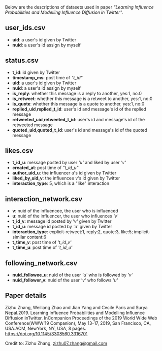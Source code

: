 Below are the descriptions of datasets used in paper *"Learning Influence Probabilities and Modelling Influence Diffusion in Twitter"*.

## user_ids.csv
- **uid**: a user's id given by Twitter
- **nuid**: a user's id assign by myself

## status.csv
- **t_id**: id given by Twitter
- **timestamp_ms**: post time of *"t_id"*
- **uid**: a user's id given by Twitter
- **nuid**: a user's id assign by myself
- **is_reply**: whether this message is a reply to another, yes:1, no:0
- **is_retweet**: whether this message is a retweet to another, yes:1, no:0
- **is_quote**: whether this message is a quote to another, yes:1, no:0
- **replied_uid**,**replied_t_id**: user's id and message's id of the replied message
- **retweeted_uid**,**retweeted_t_id**: user's id and message's id of the retweeted message
- **quoted_uid**,**quoted_t_id**: user's id and message's id of the quoted message

## likes.csv
- **t_id_u**: message posted by user *'u'* and liked by user *'v'*
- **created_at**: post time of *"t_id_u"*
- **author_uid_u**: the influencer *u*'s id given by Twitter
- **liked_by_uid_v**: the influencee *v*'s id given by Twitter
- **interaction_type**: 5, which is a "like" interaction

## interaction_network.csv
- **v**: nuid of the influencee, the user who is influenced
- **u**: nuid of the influencer, the user who influences *'v'*
- **t_id_v**: message id posted by *'v'* given by Twitter
- **t_id_u**: message id posted by *'u'* given by Twitter
- **interaction_type**: explicit-retweet:1, reply:2, quote:3, like:5; implicit- similar content:6
- **t_time_v**: post time of *'t_id_v'*
- **t_time_u**: post time of *'t_id_u'*

## following_network.csv
- **nuid_followee_u**: nuid of the user *'u'* who is followed by *'v'*
- **nuid_follower_v**: nuid of the user *'v'* who follows *'u'*


## Paper details
Zizhu Zhang, Weiliang Zhao and Jian Yang and Cecile Paris and Surya Nepal.2019. Learning Influence Probabilities and Modelling Influence Diffusion inTwitter. InCompanion Proceedings of the 2019 World Wide Web Conference(WWW’19 Companion), May 13–17, 2019, San Francisco, CA, USA.ACM, NewYork, NY, USA, 8 pages. <https://doi.org/10.1145/3308560.3316701>

Credit to: Zizhu Zhang, <zizhu07.zhang@gmail.com>

